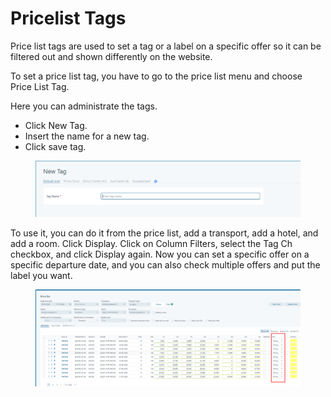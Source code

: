 # Pricelist Tags

Price list tags are used to set a tag or a label on a specific offer so it can be filtered out and shown differently on the website.&#x20;

To set a price list tag, you have to go to the price list menu and choose Price List Tag.&#x20;

Here you can administrate the tags.&#x20;

* Click New Tag.&#x20;
* Insert the name for a new tag.&#x20;
* Click save tag.&#x20;

<figure><img src=".gitbook/assets/image (20) (1) (1) (1) (1) (1) (1) (1) (1).png" alt=""><figcaption></figcaption></figure>

To use it, you can do it from the price list, add a transport, add a hotel, and add a room. Click Display. Click on Column Filters, select the Tag Ch checkbox, and click Display again. Now you can set a specific offer on a specific departure date, and you can also check multiple offers and put the label you want.&#x20;

<figure><img src=".gitbook/assets/image (1) (1) (1) (1) (1) (1) (1) (1) (1) (1) (1) (1) (1) (1) (1) (1) (1) (1) (1) (1) (1) (1) (1) (1) (1).png" alt=""><figcaption></figcaption></figure>

